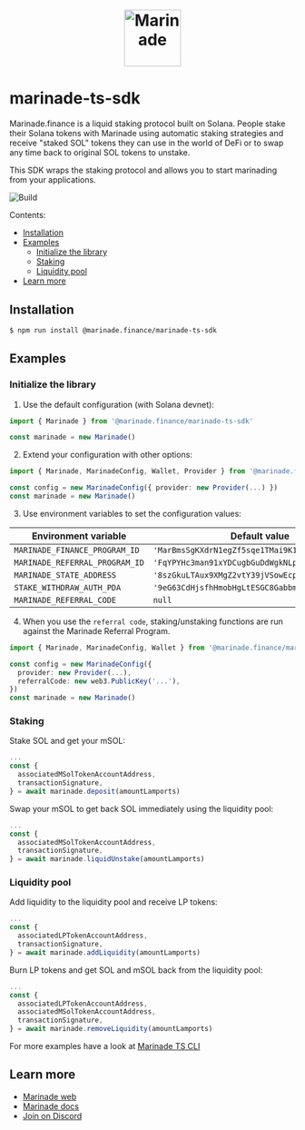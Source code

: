 # <p align="center"><a href="https://marinade.finance/"><img src="https://raw.githubusercontent.com/marinade-finance/liquid-staking-program/main/Docs/img/MNDE.png" height="100" alt="Marinade"></a>

# marinade-ts-sdk

Marinade.finance is a liquid staking protocol built on Solana. People stake their Solana tokens with Marinade using automatic staking strategies and receive "staked SOL" tokens they can use in the world of DeFi or to swap any time back to original SOL tokens to unstake.

This SDK wraps the staking protocol and allows you to start marinading from your applications.

![Build](https://github.com/marinade-finance/marinade-ts-sdk/actions/workflows/build-test.yml/badge.svg)

Contents:
- [Installation](#installation)
- [Examples](#examples)
   - [Initialize the library](#initialize-the-library)
   - [Staking](#staking)
   - [Liquidity pool](#liquidity-pool)
- [Learn more](#learn-more)

## Installation
```bash
$ npm run install @marinade.finance/marinade-ts-sdk
```

## Examples

### Initialize the library

1) Use the default configuration (with Solana devnet):
```ts
import { Marinade } from '@marinade.finance/marinade-ts-sdk'

const marinade = new Marinade()
```

2) Extend your configuration with other options:
```ts
import { Marinade, MarinadeConfig, Wallet, Provider } from '@marinade.finance/marinade-ts-sdk'

const config = new MarinadeConfig({ provider: new Provider(...) })
const marinade = new Marinade()
```

3) Use environment variables to set the configuration values:

| Environment variable           | Default value                                     |
| ------------------------------ | ------------------------------------------------- |
| `MARINADE_FINANCE_PROGRAM_ID`  | `'MarBmsSgKXdrN1egZf5sqe1TMai9K1rChYNDJgjq7aD'`   |
| `MARINADE_REFERRAL_PROGRAM_ID` | `'FqYPYHc3man91xYDCugbGuDdWgkNLp5TvbXPascHW6MR'`  |
| `MARINADE_STATE_ADDRESS`       | `'8szGkuLTAux9XMgZ2vtY39jVSowEcpBfFfD8hXSEqdGC'`  |
| `STAKE_WITHDRAW_AUTH_PDA`      | `'9eG63CdHjsfhHmobHgLtESGC8GabbmRcaSpHAZrtmhco'`  |
| `MARINADE_REFERRAL_CODE`       | `null`                                            |


4) When you use the `referral code`, staking/unstaking functions are run against the Marinade Referral Program.
```ts
import { Marinade, MarinadeConfig, Wallet } from '@marinade.finance/marinade-ts-sdk'

const config = new MarinadeConfig({
  provider: new Provider(...),
  referralCode: new web3.PublicKey('...'),
})
const marinade = new Marinade()
```

### Staking

Stake SOL and get your mSOL:
```ts
...
const {
  associatedMSolTokenAccountAddress,
  transactionSignature,
} = await marinade.deposit(amountLamports)
```

Swap your mSOL to get back SOL immediately using the liquidity pool:
```ts
...
const {
  associatedMSolTokenAccountAddress,
  transactionSignature,
} = await marinade.liquidUnstake(amountLamports)
```

### Liquidity pool

Add liquidity to the liquidity pool and receive LP tokens:
```ts
...
const {
  associatedLPTokenAccountAddress,
  transactionSignature,
} = await marinade.addLiquidity(amountLamports)
```

Burn LP tokens and get SOL and mSOL back from the liquidity pool:
```ts
...
const {
  associatedLPTokenAccountAddress,
  associatedMSolTokenAccountAddress,
  transactionSignature,
} = await marinade.removeLiquidity(amountLamports)
```

For more examples have a look at [Marinade TS CLI](https://github.com/marinade-finance/marinade-ts-cli)

## Learn more
- [Marinade web](https://marinade.finance)
- [Marinade docs](https://docs.marinade.finance/)
- [Join on Discord](https://discord.com/invite/6EtUf4Euu6)
